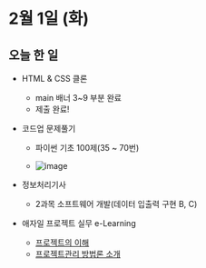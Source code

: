 # 2월 1일 (화)

## 오늘 한 일

* HTML & CSS 클론
  * main 배너 3~9 부분 완료
  * 제출 완료!
  
* 코드업 문제풀기
  * 파이썬 기초 100제(35 ~ 70번)
  
  * ![image](https://user-images.githubusercontent.com/75322297/151918530-b6b5b1e3-4591-4af8-acc0-72d43f4e26ba.png)



* 정보처리기사
  * 2과목 소프트웨어 개발(데이터 입출력 구현 B, C)







* 애자일 프로젝트 실무 e-Learning
  * [프로젝트의 이해](https://github.com/GoodJeon/etc/blob/main/%EC%95%A0%EC%9E%90%EC%9D%BC%ED%94%84%EB%A1%9C%EC%A0%9D%ED%8A%B8(%EC%9E%85%EB%AC%B8)/01_%ED%94%84%EB%A1%9C%EC%A0%9D%ED%8A%B8%EC%9D%98_%EC%9D%B4%ED%95%B4.md)
  * [프로젝트관리 방법론 소개](https://github.com/GoodJeon/etc/blob/main/%EC%95%A0%EC%9E%90%EC%9D%BC%ED%94%84%EB%A1%9C%EC%A0%9D%ED%8A%B8(%EC%9E%85%EB%AC%B8)/02_%ED%94%84%EB%A1%9C%EC%A0%9D%ED%8A%B8%EA%B4%80%EB%A6%AC_%EB%B0%A9%EB%B2%95%EB%A1%A0_%EC%86%8C%EA%B0%9C.md)